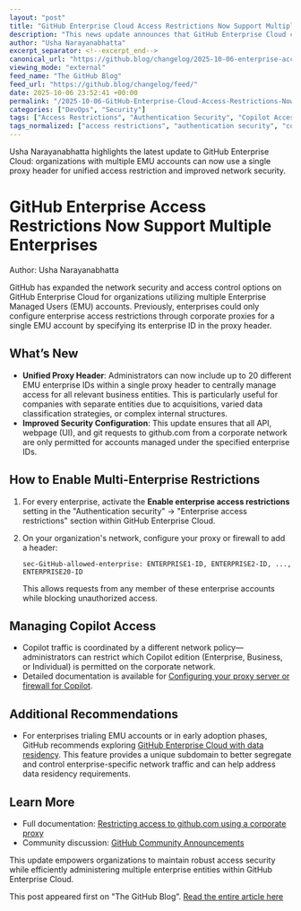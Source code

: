 ```yaml
---
layout: "post"
title: "GitHub Enterprise Cloud Access Restrictions Now Support Multiple Enterprises"
description: "This news update announces that GitHub Enterprise Cloud customers managing multiple Enterprise Managed Users (EMU) accounts can now configure a single proxy header to restrict traffic to github.com for all included enterprises. The feature streamlines security setup for organizations with multiple business entities and provides guidance on implementing network-based access restrictions and managing Copilot usage."
author: "Usha Narayanabhatta"
excerpt_separator: <!--excerpt_end-->
canonical_url: "https://github.blog/changelog/2025-10-06-enterprise-access-restrictions-now-supports-multiple-enterprises"
viewing_mode: "external"
feed_name: "The GitHub Blog"
feed_url: "https://github.blog/changelog/feed/"
date: 2025-10-06 23:52:41 +00:00
permalink: "/2025-10-06-GitHub-Enterprise-Cloud-Access-Restrictions-Now-Support-Multiple-Enterprises.html"
categories: ["DevOps", "Security"]
tags: ["Access Restrictions", "Authentication Security", "Copilot Access", "Corporate Proxy", "DevOps", "Enterprise ID", "Enterprise Managed Users", "Enterprise Management Tools", "Firewall Configuration", "GitHub Enterprise Cloud", "Improvement", "Network Security", "News", "Platform Governance", "Proxy Header", "Security"]
tags_normalized: ["access restrictions", "authentication security", "copilot access", "corporate proxy", "devops", "enterprise id", "enterprise managed users", "enterprise management tools", "firewall configuration", "github enterprise cloud", "improvement", "network security", "news", "platform governance", "proxy header", "security"]
---
```


Usha Narayanabhatta highlights the latest update to GitHub Enterprise Cloud: organizations with multiple EMU accounts can now use a single proxy header for unified access restriction and improved network security.<!--excerpt_end-->

# GitHub Enterprise Access Restrictions Now Support Multiple Enterprises

Author: Usha Narayanabhatta

GitHub has expanded the network security and access control options on GitHub Enterprise Cloud for organizations utilizing multiple Enterprise Managed Users (EMU) accounts. Previously, enterprises could only configure enterprise access restrictions through corporate proxies for a single EMU account by specifying its enterprise ID in the proxy header.

## What’s New

- **Unified Proxy Header**: Administrators can now include up to 20 different EMU enterprise IDs within a single proxy header to centrally manage access for all relevant business entities. This is particularly useful for companies with separate entities due to acquisitions, varied data classification strategies, or complex internal structures.
- **Improved Security Configuration**: This update ensures that all API, webpage (UI), and git requests to github.com from a corporate network are only permitted for accounts managed under the specified enterprise IDs.

## How to Enable Multi-Enterprise Restrictions

1. For every enterprise, activate the **Enable enterprise access restrictions** setting in the "Authentication security" → "Enterprise access restrictions" section within GitHub Enterprise Cloud.
2. On your organization's network, configure your proxy or firewall to add a header:

   ```
   sec-GitHub-allowed-enterprise: ENTERPRISE1-ID, ENTERPRISE2-ID, ..., ENTERPRISE20-ID
   ```

   This allows requests from any member of these enterprise accounts while blocking unauthorized access.

## Managing Copilot Access

- Copilot traffic is coordinated by a different network policy—administrators can restrict which Copilot edition (Enterprise, Business, or Individual) is permitted on the corporate network.
- Detailed documentation is available for [Configuring your proxy server or firewall for Copilot](https://docs.github.com/enterprise-cloud@latest/copilot/managing-copilot/managing-github-copilot-in-your-organization/configuring-your-proxy-server-or-firewall-for-copilot).

## Additional Recommendations

- For enterprises trialing EMU accounts or in early adoption phases, GitHub recommends exploring [GitHub Enterprise Cloud with data residency](https://docs.github.com/enterprise-cloud@latest/admin/data-residency/about-github-enterprise-cloud-with-data-residency). This feature provides a unique subdomain to better segregate and control enterprise-specific network traffic and can help address data residency requirements.

## Learn More

- Full documentation: [Restricting access to github.com using a corporate proxy](https://docs.github.com/enterprise-cloud@latest/admin/configuring-settings/hardening-security-for-your-enterprise/restricting-access-to-githubcom-using-a-corporate-proxy)
- Community discussion: [GitHub Community Announcements](https://github.com/orgs/community/discussions/categories/announcements)

This update empowers organizations to maintain robust access security while efficiently administering multiple enterprise entities within GitHub Enterprise Cloud.

This post appeared first on "The GitHub Blog". [Read the entire article here](https://github.blog/changelog/2025-10-06-enterprise-access-restrictions-now-supports-multiple-enterprises)
